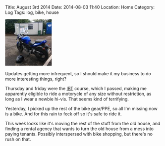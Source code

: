 Title: August 3rd 2014
Date: 2014-08-03 11:40
Location: Home
Category: Log
Tags: log, bike, house

<a href="/images/20140803-bike.jpg">![Vroom](/images/thumbs/thumbnail_square/20140803-bike.jpg)</a>

Updates getting more infrequent, so I should make it my business to do more interesting things, right?

Thursday and friday were the [IBT] course, which I passed, making me apparently eligible to ride a motorycle of any size without restriction, as long as I wear a newbie hi-vis. That seems kind of terrifying.

Yesterday, I picked up the rest of the bike gear/PPE, so all I'm missing now is a bike. And for this rain to feck off so it's safe to ride it.

This week looks like it's moving the rest of the stuff from the old house, and finding a rental agency that wants to turn the old house from a mess into paying tenants. Possibly interspersed with bike shopping, but there's no rush on that.

  [IBT]: https://www.rsa.ie/en/RSA/Learner-Drivers/Motorcyclists/Initial-basic-training-IBT-for-motorcyclists/
